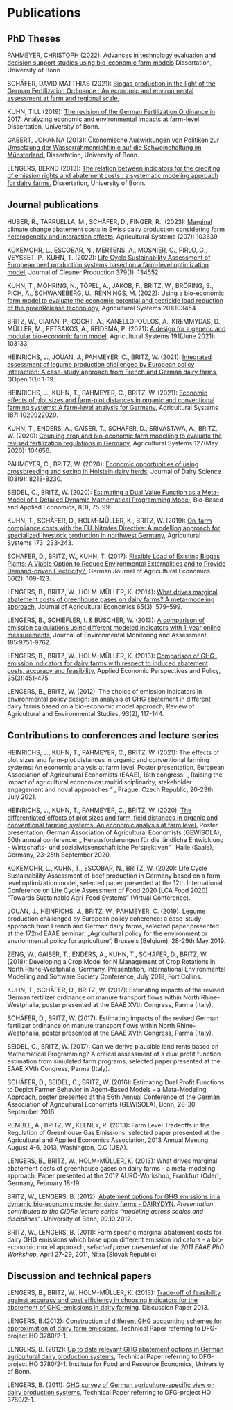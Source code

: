 # Publications

## PhD Theses

PAHMEYER, CHRISTOPH (2022): [Advances in technology evaluation and decision support studies using bio-economic farm models](https://bonndoc.ulb.uni-bonn.de/xmlui/handle/20.500.11811/9746) Dissertation, University of Bonn

SCHÄFER, DAVID MATTHIAS (2021): [Biogas production in the light of the German Fertilization Ordinance : An economic and environmental assessment at farm and regional scale.](https://bonndoc.ulb.uni-bonn.de/xmlui/handle/20.500.11811/9424)

KUHN, TILL (2019): [The revision of the German Fertilization Ordinance in 2017: Analyzing economic and environmental impacts at farm-level.](https://bonndoc.ulb.uni-bonn.de/xmlui/handle/20.500.11811/8012) Dissertation, University of Bonn.

GABERT, JOHANNA (2013): [Ökonomische Auswirkungen von Politiken zur Umsetzung der Wasserrahmenrichtlinie auf die Schweinehaltung im Münsterland.](https://bonndoc.ulb.uni-bonn.de/xmlui/handle/20.500.11811/5559) Dissertation, University of Bonn.

LENGERS, BERND (2013): [The relation between indicators for the crediting of emission rights and abatement costs : a systematic modeling approach for dairy farms.](https://bonndoc.ulb.uni-bonn.de/xmlui/handle/20.500.11811/5560) Dissertation, University of Bonn.


## Journal publications

HUBER, R., TARRUELLA, M., SCHÄFER, D., FINGER, R., (2023): [Marginal climate change abatement costs in Swiss dairy production considering farm heterogeneity and interaction effects](https://www.sciencedirect.com/science/article/pii/S0308521X23000446?via%3Dihub), Agricultural Systems (207): 103639

KOKEMOHR, L., ESCOBAR, N., MERTENS, A., MOSNIER, C., PIRLO, G., VEYSSET, P., KUHN, T. (2022): [Life Cycle Sustainability Assessment of European beef production systems based on a farm-level optimization model](https://www.sciencedirect.com/science/article/abs/pii/S0959652622041245?via%3Dihub), Journal of Cleaner Production 379(1): 134552

KUHN, T., MÖHRING, N., TÖPEL, A., JAKOB, F., BRITZ, W., BRÖRING, S., PICH, A., SCHWANEBERG, U., RENNINGS, M. (2022): [Using a bio-economic farm model to evaluate the economic potential and pesticide load reduction of the greenRelease technology](https://www.sciencedirect.com/science/article/abs/pii/S0308521X22000907?via%3Dihub), Agricultural Systems 201:103454

BRITZ, W., CIAIAN, P., GOCHT, A., KANELLOPOULOS, A., KREMMYDAS, D., MÜLLER, M., PETSAKOS, A., REIDSMA, P. (2021): [A design for a generic and modular bio-economic farm model](https://www.sciencedirect.com/science/article/pii/S0308521X2100086X?via%3Dihub), Agricultural Systems 191(June 2021): 103133.

HEINRICHS, J., JOUAN, J., PAHMEYER, C., BRITZ, W. (2021): [Integrated assessment of legume production challenged by European policy interaction: A case-study approach from French and German dairy farms](https://academic.oup.com/qopen/article/1/1/qoaa011/6133981), QOpen 1(1): 1-19.

HEINRICHS, J., KUHN, T., PAHMEYER, C., BRITZ, W. (2021): [Economic effects of plot sizes and farm-plot distances in organic and conventional farming systems: A farm-level analysis for Germany](https://www.sciencedirect.com/science/article/pii/S0308521X20308532?via%3Dihub), Agricultural Systems 187: 1029922020.

KUHN, T., ENDERS, A., GAISER, T., SCHÄFER, D., SRIVASTAVA, A., BRITZ, W. (2020): [Coupling crop and bio-economic farm modelling to evaluate the revised fertilization regulations in Germany](https://www.sciencedirect.com/science/article/abs/pii/S0308521X19303257?via%3Dihub), Agricultural Systems 127(May 2020): 104656.

PAHMEYER, C., BRITZ, W. (2020): [Economic opportunities of using crossbreeding and sexing in Holstein dairy herds](https://www.sciencedirect.com/science/article/pii/S0022030220305154?via%3Dihub), Journal of Dairy Science 103(9): 8218-8230.

SEIDEL, C., BRITZ, W. (2020): [Estimating a Dual Value Function as a Meta-Model of a Detailed Dynamic Mathematical Programming Model](https://oaj.fupress.net/index.php/bae/article/view/8147), Bio-Based and Applied Economics, 8(1), 75-99.

KUHN, T., SCHÄFER, D., HOLM-MÜLLER, K., BRITZ, W. (2019): [On-farm compliance costs with the EU-Nitrates Directive: A modelling approach for specialized livestock production in northwest Germany](https://www.sciencedirect.com/science/article/abs/pii/S0308521X18310631?via%3Dihub), Agricultural Systems 173: 233-243.

SCHÄFER, D., BRITZ, W., KUHN, T. (2017): [Flexible Load of Existing Biogas Plants: A Viable Option to Reduce Environmental Externalities and to Provide Demand-driven Electricity?](http://www.gjae-online.de/news/pdfstamps/outputs/GJAE-8d06536a47517df795d8ce3d34f36526.pdf), German Journal of Agricultural Economics 66(2): 109-123.

LENGERS, B., BRITZ, W., HOLM-MÜLLER, K. (2014): [What drives marginal abatement costs of greenhouse gases on dairy farms? A meta-modeling approach](http://dx.doi.org/10.1111/1477-9552.12057), Journal of Agricultural Economics 65(3): 579–599.

LENGERS, B., SCHIEFLER, I. & BÜSCHER,  W. (2013): [A comparison of emission calculations using different modeled indicators with 1-year online measurements](http://dx.doi.org/10.1007/s10661-013-3288-y), Journal of Environmental Monitoring and Assessment, 185:9751-9762.

LENGERS, B.,  BRITZ, W., HOLM-MÜLLER, K. (2013): [Comparison of GHG-emission indicators for dairy farms with respect to induced abatement costs, accuracy and feasibility](http://dx.doi.org/10.1093/aepp/ppt013), Applied Economic Perspectives and Policy, 35(3):451-475.

LENGERS, B.,  BRITZ, W. (2012): The choice of emission indicators in environmental policy design: an
analysis of GHG abatement in different dairy farms based on a bio-economic model approach, Review of Agricultural and Environmental Studies, 93(2), 117-144.


## Contributions to conferences and lecture series

HEINRICHS, J., KUHN, T., PAHMEYER, C., BRITZ, W. (2021): The effects of plot sizes and farm-plot distances in organic and conventional farming systems: An economic analysis at farm level. Poster presentation, European Association of Agricultural Economists (EAAE), 16th congress: „ Raising the impact of agricultural economics: multidisciplinarity, stakeholder engagement and noval approaches “ , Prague, Czech Republic, 20-23th July 2021.

HEINRICHS, J., KUHN, T., PAHMEYER, C., BRITZ, W. (2020): [The differentiated effects of plot sizes and farm-field distances in organic and conventional farming systems: An economic analysis at farm level.](https://ageconsearch.umn.edu/record/305628/) Poster presentation, German Association of Agricultural Economists (GEWISOLA), 60th annual conference: „ Herausforderungen für die ländliche Entwicklung - Wirtschafts- und sozialwissenschaftliche Perspektiven“ , Halle (Saale), Germany, 23-25th September 2020.

KOKEMOHR, L., KUHN, T., ESCOBAR, N., BRITZ, W. (2020): Life Cycle Sustainability Assessment of beef production in Germany based on a farm level optimization model, selected paper presented at the 12th International Conference on Life Cycle Assessment of Food 2020 (LCA Food 2020) “Towards Sustainable Agri-Food Systems” (Virtual Conference).

JOUAN, J., HEINRICHS, J., BRITZ, W., PAHMEYER, C. (2019): Legume production challenged by European policy coherence: a case-study approach from French and German dairy farms, selected paper presented at the 172nd EAAE seminar: „Agricultural policy for the environment or envrionmental policy for agriculture“, Brussels (Belgium), 28-29th May 2019.

ZENG, W., GAISER, T., ENDERS, A., KUHN, T., SCHÄFER, D., BRITZ, W. (2018): Developing a Crop Model for N Management of Crop Rotations in North Rhine-Westphalia, Germany, Presentation, International Environmental Modelling and Software Society Conference, July 2018, Fort Collins.

KUHN, T., SCHÄFER, D., BRITZ, W. (2017): Estimating impacts of the revised German fertilizer ordinance on manure transport flows within North Rhine-Westphalia, poster presented at the EAAE XVth Congress, Parma (Italy).

SCHÄFER, D., BRITZ, W. (2017): Estimating impacts of the revised German fertilizer ordinance on manure transport flows within North Rhine-Westphalia, poster presented at the EAAE XVth Congress, Parma (Italy).

SEIDEL, C., BRITZ, W. (2017): Can we derive plausible land rents based on Mathematical Programming? A critical assessment of a dual profit function estimation from simulated farm programs, selected paper presented at the EAAE XVth Congress, Parma (Italy).

SCHÄFER, D., SEIDEL, C., BRITZ, W. (2016): Estimating Dual Profit Functions to Depict Farmer Behavior in Agent-Based Models – a Meta-Modeling Approach, poster presented at the 56th Annual Conference of the German Association of Agricultural Economists (GEWISOLA), Bonn, 28-30 September 2016.

REMBLE, A., BRITZ, W., KEENEY, R. (2013): Farm Level Tradeoffs in the Regulation of Greenhouse Gas Emissions, selected paper presented at the Agricultural and Applied Economics Association, 2013 Annual Meeting, August 4-6, 2013, Washington, D.C (USA).

LENGERS, B., BRITZ, W., HOLM-MÜLLER, K. (2013): What drives marginal abatement costs of greenhouse gases on dairy farms - a meta-modeling approach. Paper presented at the 2012 AURÖ-Workshop, Frankfurt (Oder), Germany, February 18-19.

BRITZ, W., LENGERS, B. (2012): [Abatement options for GHG emissions in a dynamic bio-economic model for dairy farms - DAIRYDYN.](http://www.ilr.uni-bonn.de/agpo/publ/present/CIDRE_Vortrag.pdf) *Presentation contributed to the CIDRe lecture series “modeling across scales and disciplines”*. University of Bonn, 09.10.2012.

BRITZ, W., LENGERS, B. (2011): Farm specific marginal abatement costs for dairy GHG emissions which base upon different emission indicators - a bio-economic model approach, *selected paper presented at the 2011 EAAE PhD Workshop*, April 27-29, 2011, Nitra (Slovak Republic)


## Discussion and technical papers

LENGERS, B., BRITZ, W., HOLM-MÜLLER, K. (2013): [Trade-off of feasibility against accuracy and cost efficiency in choosing indicators for the abatement of GHG-emissions in dairy farming](http://www.ilr.uni-bonn.de/agpo/publ/dispap/download/dispap13_01.pdf), Discussion Paper 2013.

LENGERS, B.(2012): [Construction of different GHG accounting schemes for approximation of dairy farm emissions](http://www.ilr.uni-bonn.de/abtru/Veroeffentlichungen/WorkPapDownload/120729EmissionIndicators.pdf), Technical Paper referring to DFG-project HO 3780/2-1.

LENGERS, B. (2012): [Up to date relevant GHG abatement options in German agricultural dairy production systems](http://www.ilr.uni-bonn.de/abtru/Veroeffentlichungen/WorkPapDownload/120606Vermeidungsoptionen.pdf), Technical Paper referring to DFG-project HO 3780/2-1. Institute for Food and Resource Economics, University of Bonn.

LENGERS, B. (2011): [GHG survey of German agriculture-specific view on dairy production systems](http://www.ilr.uni-bonn.de/abtru/Veroeffentlichungen/WorkPapDownload/120709GHG-Survey.pdf), Technical Paper referring to DFG-project HO 3780/2-1.


 
